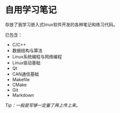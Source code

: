# 自用学习笔记

存放了我学习嵌入式linux软件开发的各种笔记和练习代码。

已包含：

- C/C++
- 数据结构与算法
- Linux系统编程与网络编程
- Linux驱动基础
- Qt
- CAN通信基础
- Makefile
- CMake
- Git
- Markdown

*Tip：一般是写够一定量了再上传上来。*

